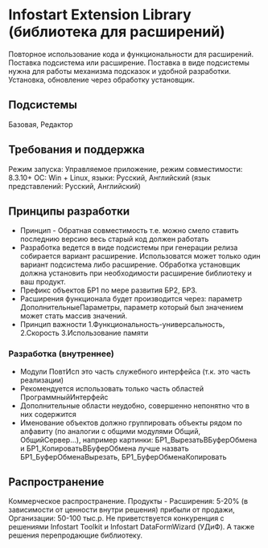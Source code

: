 # Infostart Extension Library (библиотека для расширений)
Повторное использование кода и функциональности для расширений. Поставка подсистема или расширение.
Поставка в виде подсистемы нужна для работы механизма подсказок и удобной разработки. Установка, обновление через обработку установщик.

## Подсистемы
Базовая, Редактор

## Требования и поддержка
Режим запуска: Управляемое приложение, режим совместимости: 8.3.10+
ОС: Win + Linux, языки: Русский, Английский (язык представлений: Русский, Английский)

## Принципы разработки
* Принцип - Обратная совместимость т.е. можно смело ставить последнию версию весь старый код должен работать
* Разработка ведется в виде подсистемы при генерации релиза собирается вариант расширение. Использоватся может только один вариант подсистема либо расширение.
  Обработка установщик должна установить при необходимости расширение библиотеку и ваш продукт.
* Префикс объектов БР1 по мере развития БР2, БР3.
* Расширения функционала будет производится через: параметр ДополнительныеПараметры, параметр который был значением может стать массив значений.
* Принцип важности 1.Функциональность-универсальность, 2.Скорость 3.Использование памяти

### Разработка (внутреннее)
* Модули ПовтИсп это часть служебного интерфейса (т.к. это часть реализации)
* Рекомендуется использовать только часть областей ПрограммныйИнтерфейс
* Дополнительные области неудобно, совершенно непонятно что в них содержится
* Именование объектов должно группировать объекты рядом по алфавиту (по аналогии с общими модулями Общий, ОбщийСервер...),
  например картинки: БР1_ВырезатьВБуферОбмена и БР1_КопироватьВБуферОбмена лучше назвать БР1_БуферОбменаВырезать, БР1_БуферОбменаКопировать

## Распространение
Коммерческое распространение. Продукты - Расширения: 5-20% (в зависимости от ценности внутри решения) прибыли от продажи, Организации: 50-100 тыс.р.
Не приветствуется конкуренция с решениями Infostart Toolkit и Infostart DataFormWizard (УДиФ). А также решения перепродающие библиотеку.


